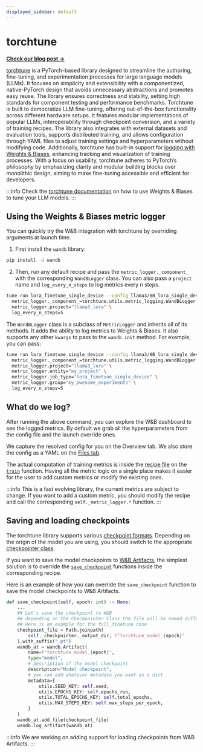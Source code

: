 ```yaml
---
displayed_sidebar: default
---
```



# torchtune

[**Check our blog post →**](https://wandb.ai/capecape/torchtune-mistral/reports/torchtune-The-new-PyTorch-LLM-fine-tuning-library---Vmlldzo3NTUwNjM0)

[torchtune](https://pytorch.org/torchtune/stable/index.html) is a PyTorch-based library designed to streamline the authoring, fine-tuning, and experimentation processes for large language models (LLMs). It focuses on simplicity and extensibility with a componentized, native-PyTorch design that avoids unnecessary abstractions and promotes easy reuse. The library ensures correctness and stability, setting high standards for component testing and performance benchmarks. Torchtune is built to democratize LLM fine-tuning, offering out-of-the-box functionality across different hardware setups. It features modular implementations of popular LLMs, interoperability through checkpoint conversion, and a variety of training recipes. The library also integrates with external datasets and evaluation tools, supports distributed training, and allows configuration through YAML files to adjust training settings and hyperparameters without modifying code. Additionally, torchtune has built-in support for [logging with Weights & Biases](https://pytorch.org/torchtune/stable/deep_dives/wandb_logging.html), enhancing tracking and visualization of training processes. With a focus on usability, torchtune adheres to PyTorch’s philosophy by emphasizing clarity and modular building blocks over monolithic design, aiming to make fine-tuning accessible and efficient for developers.

:::info
Check the [torchtune documentation](https://pytorch.org/torchtune/stable/deep_dives/wandb_logging.html) on how to use Weights & Biases to tune your LLM models.
:::


## Using the Weights & Biases metric logger

You can quickly try the W&B integration with torchtune by overriding arguments at launch time.

1. First install the `wandb` library:

```bash
pip install -U wandb
```

2. Then, run any default recipe and pass the `metric_logger._component_` with the corresponding `WandBLogger` class. You can also pass a `project` name and `log_every_n_steps` to log metrics every n steps.

```bash
tune run lora_finetune_single_device --config llama3/8B_lora_single_device \
  metric_logger._component_=torchtune.utils.metric_logging.WandBLogger \
  metric_logger.project="llama3_lora" \
  log_every_n_steps=5
```

The `WandBLogger` class is a subclass of `MetricLogger` and inherits all of its methods. It adds the ability to log metrics to Weights & Biases. It also supports any other `kwargs` to pass to the `wandb.init` method. For example, you can pass:

```bash
tune run lora_finetune_single_device --config llama3/8B_lora_single_device \
  metric_logger._component_=torchtune.utils.metric_logging.WandBLogger \
  metric_logger.project="llama3_lora" \
  metric_logger.entity="my_project" \
  metric_logger.job_type="lora_finetune_single_device" \
  metric_logger.group="my_awesome_experiments" \
  log_every_n_steps=5
```

## What do we log?

After running the above command, you can explore the W&B dashboard to see the logged metrics. By default we grab all the hyperparameters from the config file and the launch override ones.

We capture the resolved config for you on the Overview tab. We also store the config as a YAML on the [Files tab](https://wandb.ai/capecape/torchtune/runs/joyknwwa/files).

The actual computation of training metrics is inside the [recipe file](https://github.com/pytorch/torchtune/tree/main/recipes) on the [`train`](https://github.com/pytorch/torchtune/blob/cd779783f9acecccbebc3c50265f6caf97fa99aa/recipes/full_finetune_single_device.py#L374) function. Having all the metric logic on a single place makes it easier for the user to add custom metrics or modify the existing ones.

:::info
This is a fast evolving library, the current metrics are subject to change. If you want to add a custom metric, you should modify the recipe and call the corresponding `self._metric_logger.*` function.
:::

## Saving and loading checkpoints

The torchtune library supports various [checkpoint formats](https://pytorch.org/torchtune/stable/deep_dives/checkpointer.html). Depending on the origin of the model you are using, you should switch to the appropriate [checkpointer class](https://pytorch.org/torchtune/stable/deep_dives/checkpointer.html).

If you want to save the model checkpoints to [W&B Artifacts](https://docs.wandb.ai/guides/artifacts), the simplest solution is to override the [`save_checkpoint`](https://github.com/pytorch/torchtune/blob/cd779783f9acecccbebc3c50265f6caf97fa99aa/recipes/full_finetune_single_device.py#L348) functions inside the corresponding recipe. 

Here is an example of how you can override the `save_checkpoint` function to save the model checkpoints to W&B Artifacts.

```python
def save_checkpoint(self, epoch: int) -> None:
    ...
    ## Let's save the checkpoint to W&B
    ## depending on the Checkpointer Class the file will be named differently
    ## Here is an example for the full_finetune case
    checkpoint_file = Path.joinpath(
        self._checkpointer._output_dir, f"torchtune_model_{epoch}"
    ).with_suffix(".pt")
    wandb_at = wandb.Artifact(
        name=f"torchtune_model_{epoch}",
        type="model",
        # description of the model checkpoint
        description="Model checkpoint",
        # you can add whatever metadata you want as a dict
        metadata={
            utils.SEED_KEY: self.seed,
            utils.EPOCHS_KEY: self.epochs_run,
            utils.TOTAL_EPOCHS_KEY: self.total_epochs,
            utils.MAX_STEPS_KEY: self.max_steps_per_epoch,
        }
    )
    wandb_at.add_file(checkpoint_file)
    wandb.log_artifact(wandb_at)
```

:::info
We are working on adding support for loading checkpoints from W&B Artifacts.
:::


